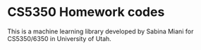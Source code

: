 # CS5350 Homework codes
This is a machine learning library developed by Sabina Miani for CS5350/6350 in University of Utah.
